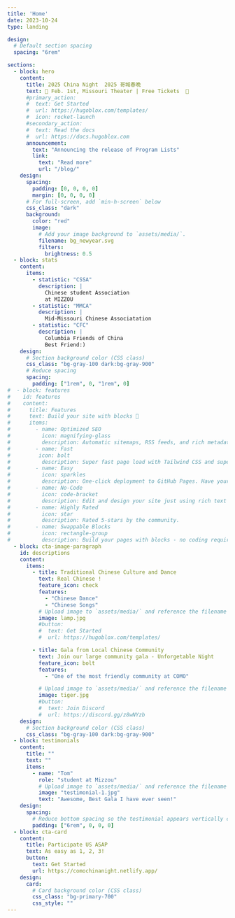 ```yaml
---
title: 'Home'
date: 2023-10-24
type: landing

design:
  # Default section spacing
  spacing: "6rem"

sections:
  - block: hero
    content:
      title: 2025 China Night  2025 哥城春晚
      text: 🧱 Feb. 1st, Missouri Theater | Free Tickets  🧱
      #primary_action:
      #  text: Get Started
      #  url: https://hugoblox.com/templates/
      #  icon: rocket-launch
      #secondary_action:
      #  text: Read the docs
      #  url: https://docs.hugoblox.com
      announcement:
        text: "Announcing the release of Program Lists"
        link:
          text: "Read more"
          url: "/blog/"
    design:
      spacing:
        padding: [0, 0, 0, 0]
        margin: [0, 0, 0, 0]
      # For full-screen, add `min-h-screen` below
      css_class: "dark"
      background:
        color: "red"
        image:
          # Add your image background to `assets/media/`.
          filename: bg_newyear.svg
          filters:
            brightness: 0.5
  - block: stats
    content:
      items:
        - statistic: "CSSA"
          description: |
            Chinese student Association
            at MIZZOU
        - statistic: "MMCA"
          description: |
            Mid-Missouri Chinese Associatation
        - statistic: "CFC"
          description: |
            Columbia Friends of China 
            Best Friend:)
    design:
      # Section background color (CSS class)
      css_class: "bg-gray-100 dark:bg-gray-900"
      # Reduce spacing
      spacing:
        padding: ["1rem", 0, "1rem", 0]
#  - block: features
#    id: features
#    content:
#      title: Features
#      text: Build your site with blocks 🧱
#      items:
#        - name: Optimized SEO
#          icon: magnifying-glass
#          description: Automatic sitemaps, RSS feeds, and rich metadata take the pain out of SEO and syndication.
#        - name: Fast
#         icon: bolt
#          description: Super fast page load with Tailwind CSS and super fast site building with Hugo.
#        - name: Easy
#          icon: sparkles
#          description: One-click deployment to GitHub Pages. Have your new website live within 5 minutes!
#        - name: No-Code
#          icon: code-bracket
#          description: Edit and design your site just using rich text (Markdown) and configurable YAML parameters.
#        - name: Highly Rated
#          icon: star
#          description: Rated 5-stars by the community.
#        - name: Swappable Blocks
#          icon: rectangle-group
#          description: Build your pages with blocks - no coding required!
  - block: cta-image-paragraph
    id: descriptions
    content:
      items:
        - title: Traditional Chinese Culture and Dance
          text: Real Chinese !
          feature_icon: check
          features:
            - "Chinese Dance"
            - "Chinese Songs"
          # Upload image to `assets/media/` and reference the filename here
          image: lamp.jpg
          #button:
          #  text: Get Started
          #  url: https://hugoblox.com/templates/

        - title: Gala from Local Chinese Community
          text: Join our large community gala - Unforgetable Night
          feature_icon: bolt
          features:
            - "One of the most friendly community at COMO"

          # Upload image to `assets/media/` and reference the filename here
          image: tiger.jpg
          #button:
          #  text: Join Discord
          #  url: https://discord.gg/z8wNYzb
    design:
      # Section background color (CSS class)
      css_class: "bg-gray-100 dark:bg-gray-900"
  - block: testimonials
    content:
      title: ""
      text: ""
      items:
        - name: "Tom"
          role: "student at Mizzou"
          # Upload image to `assets/media/` and reference the filename here
          image: "testimonial-1.jpg"
          text: "Awesome, Best Gala I have ever seen!"
    design:
      spacing:
        # Reduce bottom spacing so the testimonial appears vertically centered between sections
        padding: ["6rem", 0, 0, 0]
  - block: cta-card
    content:
      title: Participate US ASAP
      text: As easy as 1, 2, 3!
      button:
        text: Get Started
        url: https://comochinanight.netlify.app/
    design:
      card:
        # Card background color (CSS class)
        css_class: "bg-primary-700"
        css_style: ""
---
```

